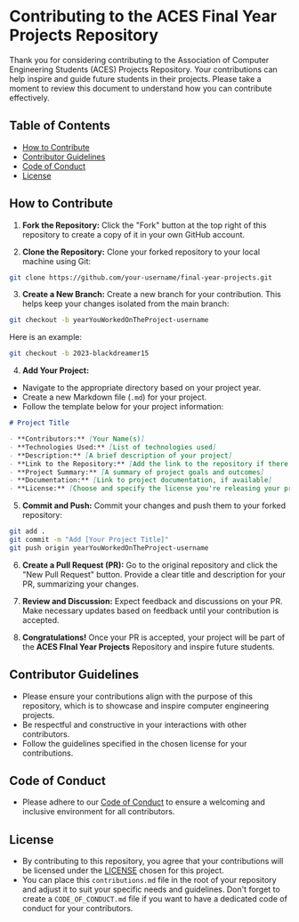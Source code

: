 # Contributing to the ACES Final Year Projects Repository

Thank you for considering contributing to the Association of Computer Engineering Students (ACES) Projects Repository. Your contributions can help inspire and guide future students in their projects. Please take a moment to review this document to understand how you can contribute effectively.

## Table of Contents
- [How to Contribute](#how-to-contribute)
- [Contributor Guidelines](#contributor-guidelines)
- [Code of Conduct](#code-of-conduct)
- [License](#license)

## How to Contribute

1. **Fork the Repository:** Click the "Fork" button at the top right of this repository to create a copy of it in your own GitHub account.

2. **Clone the Repository:** Clone your forked repository to your local machine using Git:
```bash
git clone https://github.com/your-username/final-year-projects.git
```

3. **Create a New Branch:** Create a new branch for your contribution. This helps keep your changes isolated from the main branch:
```bash
git checkout -b yearYouWorkedOnTheProject-username
```
Here is an example:
```bash
git checkout -b 2023-blackdreamer15
```

4. **Add Your Project:**
- Navigate to the appropriate directory based on your project year.
- Create a new Markdown file (`.md`) for your project.
- Follow the template below for your project information:

```markdown
# Project Title

- **Contributors:** [Your Name(s)]
- **Technologies Used:** [List of technologies used]
- **Description:** [A brief description of your project]
- **Link to the Repository:** [Add the link to the repository if there is any]
- **Project Summary:** [A summary of project goals and outcomes]
- **Documentation:** [Link to project documentation, if available]
- **License:** [Choose and specify the license you're releasing your project under]
```

5. **Commit and Push:** Commit your changes and push them to your forked repository:
```bash
git add .
git commit -m "Add [Your Project Title]"
git push origin yearYouWorkedOnTheProject-username
```

6. **Create a Pull Request (PR):** Go to the original repository and click the "New Pull Request" button. Provide a clear title and description for your PR, summarizing your changes.

7. **Review and Discussion:** Expect feedback and discussions on your PR. Make necessary updates based on feedback until your contribution is accepted.

8. **Congratulations!** Once your PR is accepted, your project will be part of the **ACES FInal Year Projects** Repository and inspire future students.


## Contributor Guidelines

- Please ensure your contributions align with the purpose of this repository, which is to showcase and inspire computer engineering projects.
- Be respectful and constructive in your interactions with other contributors.
- Follow the guidelines specified in the chosen license for your contributions.

## Code of Conduct

- Please adhere to our [Code of Conduct]() to ensure a welcoming and inclusive environment for all contributors.

## License
- By contributing to this repository, you agree that your contributions will be licensed under the [LICENSE]() chosen for this project.
- You can place this `contributions.md` file in the root of your repository and adjust it to suit your specific needs and guidelines. Don't forget to create a `CODE_OF_CONDUCT.md` file if you want to have a dedicated code of conduct for your contributors.


